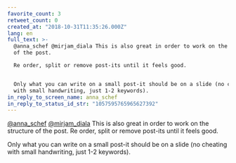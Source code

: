 ```yaml
---
favorite_count: 3
retweet_count: 0
created_at: "2018-10-31T11:35:26.000Z"
lang: en
full_text: >-
  @anna_schef @mirjam_diala This is also great in order to work on the structure
  of the post.

  Re order, split or remove post-its until it feels good.


  Only what you can write on a small post-it should be on a slide (no cheating
  with small handwriting, just 1-2 keywords).
in_reply_to_screen_name: anna_schef
in_reply_to_status_id_str: "1057595765965627392"
---
```


[@anna_schef](https://twitter.com/anna_schef)
[@mirjam_diala](https://twitter.com/mirjam_diala) This is also great in order to
work on the structure of the post. Re order, split or remove post-its until it
feels good.

Only what you can write on a small post-it should be on a slide (no cheating
with small handwriting, just 1-2 keywords).
